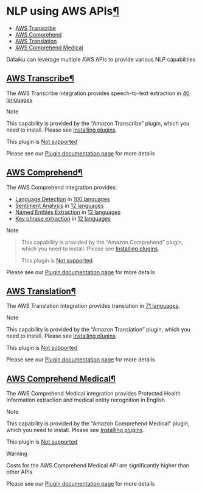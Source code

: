 NLP using AWS APIs[¶](#nlp-using-aws-apis "Permalink to this heading")
======================================================================



* [AWS Transcribe](#aws-transcribe)
* [AWS Comprehend](#aws-comprehend)
* [AWS Translation](#aws-translation)
* [AWS Comprehend Medical](#aws-comprehend-medical)



Dataiku can leverage multiple AWS APIs to provide various NLP capabilities



[AWS Transcribe](#id6)[¶](#aws-transcribe "Permalink to this heading")
----------------------------------------------------------------------


The AWS Transcribe integration provides speech\-to\-text extraction in [40 languages](https://docs.aws.amazon.com/transcribe/latest/dg/supported-languages.html)



Note


This capability is provided by the “Amazon Transcribe” plugin, which you need to install. Please see [Installing plugins](../plugins/installing.html).


This plugin is [Not supported](../troubleshooting/support-tiers.html)



Please see our [Plugin documentation page](https://www.dataiku.com/product/plugins/amazon-transcribe/) for more details




[AWS Comprehend](#id7)[¶](#aws-comprehend "Permalink to this heading")
----------------------------------------------------------------------


The AWS Comprehend integration provides:


* [Language Detection](language-detection.html) in [100 languages](https://docs.aws.amazon.com/comprehend/latest/dg/how-languages.html)
* [Sentiment Analysis](sentiment-analysis.html) in [12 languages](https://docs.aws.amazon.com/comprehend/latest/dg/supported-languages.html#supported-languages-feature)
* [Named Entities Extraction](named-entities.html) in [12 languages](https://docs.aws.amazon.com/comprehend/latest/dg/supported-languages.html#supported-languages-feature)
* [Key phrase extraction](key-phrase-extraction.html) in [12 languages](https://docs.aws.amazon.com/comprehend/latest/dg/supported-languages.html#supported-languages-feature)



Note



> This capability is provided by the “Amazon Comprehend” plugin, which you need to install. Please see [Installing plugins](../plugins/installing.html).
> 
> 
> This plugin is [Not supported](../troubleshooting/support-tiers.html)


Please see our [Plugin documentation page](https://www.dataiku.com/product/plugins/amazon-comprehend/) for more details





[AWS Translation](#id8)[¶](#aws-translation "Permalink to this heading")
------------------------------------------------------------------------


The AWS Translation integration provides translation in [71 languages](https://aws.amazon.com/translate/details/).



Note


This capability is provided by the “Amazon Translation” plugin, which you need to install. Please see [Installing plugins](../plugins/installing.html).


This plugin is [Not supported](../troubleshooting/support-tiers.html)



Please see our [Plugin documentation page](https://www.dataiku.com/product/plugins/nlp-amazon-translation/) for more details




[AWS Comprehend Medical](#id9)[¶](#aws-comprehend-medical "Permalink to this heading")
--------------------------------------------------------------------------------------


The AWS Comprehend Medical integration provides Protected Health Information extraction and medical entity recognition in English



Note


This capability is provided by the “Amazon Comprehend Medical” plugin, which you need to install. Please see [Installing plugins](../plugins/installing.html).


This plugin is [Not supported](../troubleshooting/support-tiers.html)




Warning


Costs for the AWS Comprehend Medical API are significantly higher than other APIs



Please see our [Plugin documentation page](https://www.dataiku.com/product/plugins/amazon-comprehend-medical/) for more details